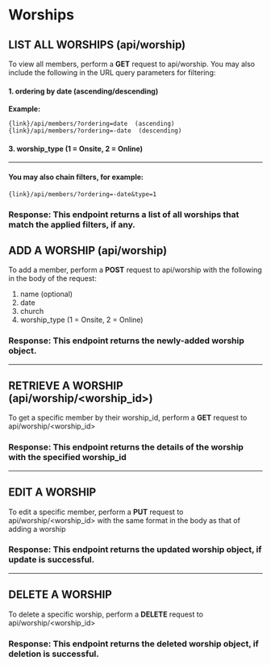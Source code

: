 # Worships

## LIST ALL WORSHIPS (api/worship)

To view all members, perform a **GET** request to api/worship. You may also include the following in the URL query parameters for filtering:

#### 1. ordering by date (ascending/descending)

**Example:**

```
{link}/api/members/?ordering=date  (ascending)
{link}/api/members/?ordering=-date  (descending)
```

#### 3. worship_type (1 = Onsite, 2 = Online)

---

#### You may also chain filters, for example:

```
{link}/api/members/?ordering=-date&type=1
```

### Response: This endpoint returns a list of all worships that match the applied filters, if any.

## ADD A WORSHIP (api/worship)

To add a member, perform a **POST** request to api/worship with the following in the body of the request:

1. name (optional)
2. date
3. church
4. worship_type (1 = Onsite, 2 = Online)

### Response: This endpoint returns the newly-added worship object.

---

## RETRIEVE A WORSHIP (api/worship/<worship_id>)

To get a specific member by their worship_id, perform a **GET** request to api/worship/<worship_id>

### Response: This endpoint returns the details of the worship with the specified worship_id

---

## EDIT A WORSHIP

To edit a specific member, perform a **PUT** request to api/worship/<worship_id> with the same format in the body as that of adding a worship

### Response: This endpoint returns the updated worship object, if update is successful.

---

## DELETE A WORSHIP

To delete a specific worship, perform a **DELETE** request to api/worship/<worship_id>

### Response: This endpoint returns the deleted worship object, if deletion is successful.
